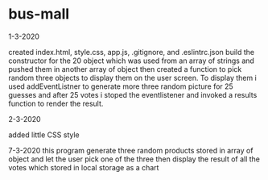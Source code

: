# bus-mall


1-3-2020

created index.html, style.css, app.js, .gitignore, and .eslintrc.json
build the constructor for the 20 object which was used from an array of strings and pushed them in another array of object
then created a function to pick random three objects to display them on the user screen. To display them i used addEventListner to generate more three random picture for 25 guesses and after 25 votes i stoped the eventlistener and invoked a results function to render the result.

2-3-2020

added little CSS style

7-3-2020
this program generate three random products stored in array of object and let the user pick one of the three then display the result of all the votes which stored in local storage as a chart 